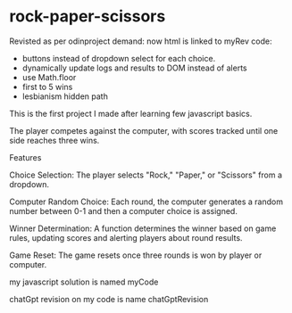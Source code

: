 # rock-paper-scissors
Revisted as per odinproject demand: 
now html is linked to myRev code:
- buttons instead of dropdown select for each choice.
- dynamically update logs and results to DOM instead of alerts
- use Math.floor 
- first to 5 wins
- lesbianism hidden path

This is the first project I made after learning few javascript basics.

The player competes against the computer, with scores tracked until one side reaches three wins.

Features

Choice Selection: The player selects "Rock," "Paper," or "Scissors" from a dropdown.

Computer Random Choice: Each round, the computer generates a random number between 0-1 and then a computer choice is assigned.

Winner Determination: A function determines the winner based on game rules, updating scores and alerting players about round results.

Game Reset: The game resets once three rounds is won by player or computer.

my javascript solution is named myCode

chatGpt revision on my code is name chatGptRevision